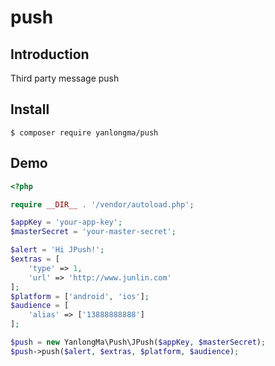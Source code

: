 # push

## Introduction

Third party message push

## Install

```
$ composer require yanlongma/push
```

## Demo

```php
<?php

require __DIR__ . '/vendor/autoload.php';

$appKey = 'your-app-key';
$masterSecret = 'your-master-secret';

$alert = 'Hi JPush!';
$extras = [
    'type' => 1,
    'url' => 'http://www.junlin.com'
];
$platform = ['android', 'ios'];
$audience = [
    'alias' => ['13888888888']
];

$push = new YanlongMa\Push\JPush($appKey, $masterSecret);
$push->push($alert, $extras, $platform, $audience);
```